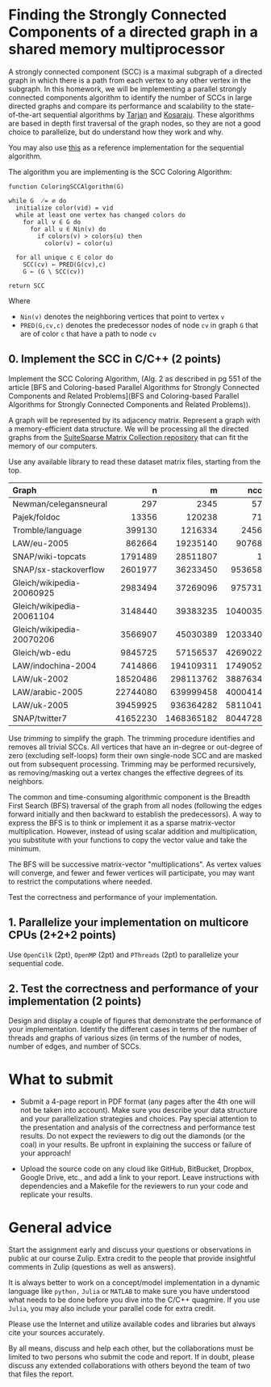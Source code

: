 # Finding the Strongly Connected Components of a directed graph in a shared memory multiprocessor

A strongly connected component (SCC) is a maximal subgraph of a directed graph in which there is a path from each vertex to any other vertex in the subgraph. In this homework, we will be implementing a parallel strongly connected components algorithm to identify the number of SCCs in large directed graphs and compare its performance and scalability to the state-of-the-art sequential algorithms by [Tarjan](https://en.wikipedia.org/wiki/Tarjan%27s_strongly_connected_components_algorithm) and [Kosaraju](https://en.wikipedia.org/wiki/Kosaraju%27s_algorithm). These algorithms are based in depth first traversal of the graph nodes, so they are not a good choice to parallelize, but do understand how they work and why. 

You may also use [this](https://www.programiz.com/dsa/strongly-connected-components) as a reference implementation for the sequential algorithm.

The algorithm you are implementing is the SCC Coloring Algorithm:

```
function ColoringSCCAlgorithm(G)
 
while G  ̸= ∅ do
  initialize color(vid) = vid
  while at least one vertex has changed colors do
    for all v ∈ G do
      for all u ∈ Nin(v) do
        if colors(v) > colors(u) then 
          color(v) ← color(u)

  for all unique c ∈ color do 
    SCC(cv) ← PRED(G(cv),c) 
    G ← (G \ SCC(cv))

return SCC
```

Where 

 - `Nin(v)` denotes the neighboring vertices that point to vertex `v`
 - `PRED(G,cv,c)` denotes the predecessor nodes of node `cv` in graph `G` that are of color `c` that have a path to node `cv`


## 0. Implement the SCC in C/C++ (2 points)

Implement the SCC Coloring Algorithm, (Alg. 2 as described in pg 551 of the article [BFS and Coloring-based Parallel Algorithms for Strongly Connected Components and Related Problems](BFS and Coloring-based Parallel Algorithms for Strongly Connected Components and Related Problems)).

A graph will be represented by its adjacency matrix. Represent a graph with a memory-efficient data structure. We will be processing all the directed graphs from the  [SuiteSparse Matrix Collection repository](https://suitesparse-collection-website.herokuapp.com) that can fit the memory of our computers.

Use any available library to read these dataset matrix files, starting from the top.

|   Graph                        |     n     |      m      |    ncc   |
|:-------------------------------|----------:|------------:|---------:|
| Newman/celegansneural          |       297 |        2345 |       57 |
| Pajek/foldoc                   |     13356 |      120238 |       71 |
| Tromble/language               |    399130 |     1216334 |     2456 |
| LAW/eu-2005                    |    862664 |    19235140 |    90768 |
| SNAP/wiki-topcats              |   1791489 |    28511807 |        1 |
| SNAP/sx-stackoverflow          |   2601977 |    36233450 |   953658 |
| Gleich/wikipedia-20060925      |   2983494 |    37269096 |   975731 |
| Gleich/wikipedia-20061104      |   3148440 |    39383235 |  1040035 |
| Gleich/wikipedia-20070206      |   3566907 |    45030389 |  1203340 |
| Gleich/wb-edu                  |   9845725 |    57156537 |  4269022 |
| LAW/indochina-2004             |   7414866 |   194109311 |  1749052 |
| LAW/uk-2002                    |  18520486 |   298113762 |  3887634 |
| LAW/arabic-2005                |  22744080 |   639999458 |  4000414 |
| LAW/uk-2005                    |  39459925 |   936364282 |  5811041 |
| SNAP/twitter7                  |  41652230 |  1468365182 |  8044728 |

Use *trimming* to simplify the graph. The trimming procedure identifies and removes all trivial SCCs. All vertices that have an in-degree or out-degree of zero (excluding self-loops) form their own single-node SCC and are masked out from subsequent processing. Trimming may be performed recursively, as removing/masking out a vertex changes the effective degrees of its neighbors. 

The common and time-consuming algorithmic component is the Breadth First Search (BFS) traversal of the graph from all nodes (following the edges forward initially and then backward to establish the predecessors). A way to express the BFS is to think or implement it as a sparse matrix-vector multiplication. However, instead of using scalar addition and multiplication, you substitute with your functions to copy the vector value and take the minimum.

The BFS will be successive matrix-vector "multiplications". As vertex values will converge, and fewer and fewer vertices will participate, you may want to restrict the computations where needed.

Test the correctness and performance of your implementation.

## 1. Parallelize your implementation on multicore CPUs (2+2+2 points)

Use `OpenCilk` (2pt), `OpenMP` (2pt) and `PThreads` (2pt) to parallelize your sequential code.

## 2. Test the correctness and performance of your implementation (2 points)

Design and display a couple of figures that demonstrate the performance of your implementation. Identify the different cases in terms of the number of threads and graphs of various sizes (in terms of the number of nodes, number of edges, and number of SCCs.  

# What to submit

- Submit a 4-page report in PDF format (any pages after the 4th one will not
  be taken into account). Make sure you describe your data structure and your parallelization strategies and choices. Pay special attention to the presentation and analysis of the correctness and performance test results. Do not expect the reviewers to dig out the diamonds (or the coal) in your results. Be upfront in explaining the success or failure of your approach!
  
- Upload the source code on any cloud like GitHub, BitBucket, Dropbox, Google Drive, etc., and add a link to your report. Leave instructions with dependencies and a Makefile for the reviewers to run your code and replicate your results.

# General advice
Start the assignment early and discuss your questions or observations in public at our course Zulip. Extra credit to the people that provide insightful comments in Zulip (questions as well as answers).

It is always better to work on a concept/model implementation in a dynamic language like `python,` `Julia` or `MATLAB` to make sure you have understood what needs to be done before you dive into the C/C++ quagmire. If you use `Julia`, you may also include your parallel code for extra credit.

Please use the Internet and utilize available codes and libraries but always cite your sources accurately. 

By all means, discuss and help each other, but the collaborations must be limited to two persons who submit the code and report. If in doubt, please discuss any extended collaborations with others beyond the team of two that files the report.

